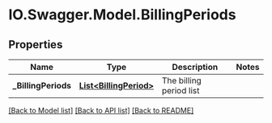 # IO.Swagger.Model.BillingPeriods
## Properties

Name | Type | Description | Notes
------------ | ------------- | ------------- | -------------
**_BillingPeriods** | [**List&lt;BillingPeriod&gt;**](BillingPeriod.md) | The billing period list | 

[[Back to Model list]](../README.md#documentation-for-models) [[Back to API list]](../README.md#documentation-for-api-endpoints) [[Back to README]](../README.md)

